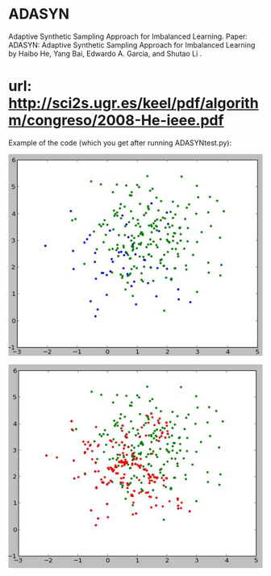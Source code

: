 ADASYN
======

Adaptive Synthetic Sampling Approach for Imbalanced Learning.
Paper: ADASYN: Adaptive Synthetic Sampling Approach for Imbalanced
Learning by Haibo He, Yang Bai, Edwardo A. Garcia, and Shutao Li .

url: http://sci2s.ugr.es/keel/pdf/algorithm/congreso/2008-He-ieee.pdf
========================================================================
Example of the code (which you get after running ADASYNtest.py):

![Alt text](/before.JPG "Before")

![Alt text](/after.JPG "After")
